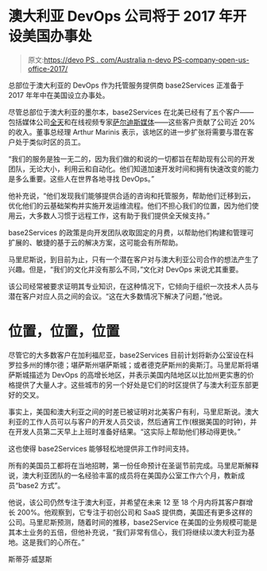 # 澳大利亚 DevOps 公司将于 2017 年开设美国办事处

> 原文:[https://devo PS . com/Australia n-devo PS-company-open-us-office-2017/](https://devops.com/australian-devops-company-open-us-office-2017/)

总部位于澳大利亚的 DevOps 作为托管服务提供商 base2Services 正准备于 2017 年年中在美国设立办事处。

尽管总部位于澳大利亚的墨尔本，base2Services 在北美已经有了五个客户——包括媒体公司[全天](http://allday.com/)和在线视频专家[萨尔迪斯媒体](http://sardius.media/)——这些客户贡献了公司近 20%的收入。董事总经理 Arthur Marinis 表示，该地区的进一步扩张将需要与潜在客户处于类似时区的员工。

“我们的服务是独一无二的，因为我们做的和说的一切都旨在帮助现有公司的开发团队，无论大小，利用云和自动化。他们知道加速开发时间和拥有快速改变的能力是多么重要。这些人在世界各地寻找 DevOps。”

他补充说，“他们发现我们能够提供合适的咨询和托管服务，帮助他们迁移到云，优化他们的云基础架构并实施开发运维流程。他们不担心我们的位置，因为他们使用云，大多数人习惯于远程工作，这有助于我们提供全天候支持。”

base2Services 的政策是向开发团队收取固定的月费，以帮助他们构建和管理可扩展的、敏捷的基于云的解决方案，这可能会有所帮助。

马里尼斯说，到目前为止，只有一个潜在客户对与澳大利亚公司合作的想法产生了兴趣。但是，“我们的文化并没有那么不同，”文化对 DevOps 来说尤其重要。

该公司经常被要求证明其专业知识，在这种情况下，它倾向于组织一次技术人员与潜在客户对应人员之间的会议。“这在大多数情况下解决了问题，”他说。

# 位置，位置，位置

尽管它的大多数客户在加利福尼亚，base2Services 目前计划将新办公室设在科罗拉多州的博尔德；堪萨斯州堪萨斯城；或者德克萨斯州的奥斯汀。马里尼斯将堪萨斯城描述为 DevOps 的高增长地区，并表示美国内陆地区以比加州更实惠的价格提供了大量人才。这些城市的另一个好处是它们的时区提供了与澳大利亚东部更好的交叉。

事实上，美国和澳大利亚之间的时差已被证明对北美客户有利，马里尼斯说。澳大利亚的工作人员可以与客户的开发人员交谈，然后通宵工作(根据美国的时钟)，并在开发人员第二天早上上班时准备好结果。“这实际上帮助他们移动得更快。”

这也使得 base2Services 能够轻松地提供非工作时间支持。

所有的美国员工都将在当地招聘，第一份任命预计在圣诞节前完成。马里尼斯解释说，澳大利亚团队的一名经验丰富的成员将在美国办公室工作六个月，教新成员“base2 方式”。

他说，该公司仍然专注于澳大利亚，并希望在未来 12 至 18 个月内将其客户群增长 200%。他观察到，它专注于初创公司和 SaaS 提供商，美国还有更多这样的公司。马里尼斯预测，随着时间的推移，base2Service 在美国的业务规模可能是其本土业务的五倍，但他补充说，“我们非常有信心，我们将继续以澳大利亚为基地。这是我们的心所在。”

斯蒂芬·威瑟斯